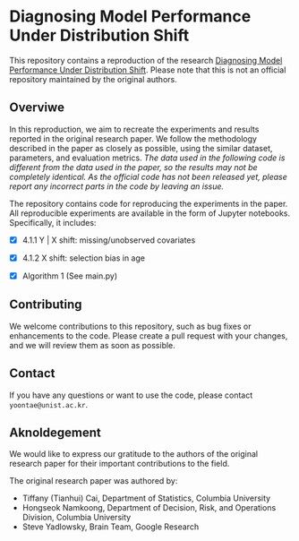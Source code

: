 # Diagnosing Model Performance Under Distribution Shift

This repository contains a reproduction of the research [Diagnosing Model Performance Under Distribution Shift](https://arxiv.org/abs/2303.02011). Please note that this is not an official repository maintained by the original authors.



## Overviwe
In this reproduction, we aim to recreate the experiments and results reported in the original research paper. We follow the methodology described in the paper as closely as possible, using the similar dataset, parameters, and evaluation metrics. *The data used in the following code is different from the data used in the paper, so the results may not be completely identical. As the official code has not been released yet, please report any incorrect parts in the code by leaving an issue.*

The repository contains code for reproducing the experiments in the paper. All reproducible experiments are available in the form of Jupyter notebooks. Specifically, it includes:
- [x] 4.1.1 Y | X shift: missing/unobserved covariates
- [x] 4.1.2 X shift: selection bias in age
- [x] Algorithm 1 (See main.py)



## Contributing
We welcome contributions to this repository, such as bug fixes or enhancements to the code. Please create a pull request with your changes, and we will review them as soon as possible.


## Contact
If you have any questions or want to use the code, please contact `yoontae@unist.ac.kr`.


## Aknoldegement
We would like to express our gratitude to the authors of the original research paper for their important contributions to the field.

The original research paper was authored by:
- Tiffany (Tianhui) Cai, Department of Statistics, Columbia University
- Hongseok Namkoong, Department of Decision, Risk, and Operations Division, Columbia University
- Steve Yadlowsky, Brain Team, Google Research
